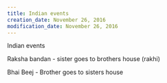 ```yaml
---
title: Indian events
creation_date: November 26, 2016
modification_date: November 26, 2016
---
```



Indian events

Raksha bandan - sister goes to brothers house (rakhi)

Bhai Beej - Brother goes to sisters house
